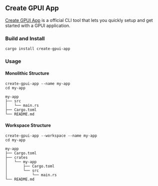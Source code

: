 ## Create GPUI App

[Create GPUI App](https://github.com/zed-industries/create-gpui-app) is a official CLI tool that lets you quickly setup and get started with a GPUI application.

### Build and Install

```properties
cargo install create-gpui-app
```

### Usage

#### Monolithic Structure

```properties
create-gpui-app --name my-app
cd my-app
```

```properties
my-app
├── src
│   └── main.rs
├── Cargo.toml
└── README.md
```

#### Workspace Structure

```properties
create-gpui-app --workspace --name my-app
cd my-app
```

```properties
my-app
├── Cargo.toml
├── crates
│   └── my-app
│       ├── Cargo.toml
│       └── src
│           └── main.rs
└── README.md
```
